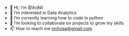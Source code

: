 - 👋 Hi, I’m @ArjNil
- 👀 I’m interested in Data Analytics
- 🌱 I’m currently learning how to code in python
- 💞️ I’m looking to collaborate on projects to grow my skills
- 📫 How to reach me nnilviaa@gmail.com

<!---
ArjNil/ArjNil is a ✨ special ✨ repository because its `README.md` (this file) appears on your GitHub profile.
You can click the Preview link to take a look at your changes.
--->
